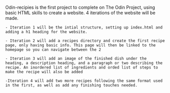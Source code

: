Odin-recipies is the first project to complete on The Odin Project, using basic HTML skills to create a website. 4 iterations of the website will be made. 
    
    - Iteration 1 will be the intial structure, setting up index.html and adding a h1 heading for the website.

    - Iteration 2 will add a recipes directory and create the first recipe page, only having basic info. This page will then be linked to the homepage so you can navigate between the 2

    - Iteration 3 will add an image of the finished dish under the heading, a description heading, and a paragraph or two describing the recipe. An inordered list of ingredients and orded list of steps to make the recipe will also be added

    -Iteration 4 will add two more recipes following the same format used in the first, as well as add any finishing touches needed.



